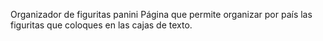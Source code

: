 Organizador de figuritas panini
Página que permite organizar por país las figuritas que coloques en las cajas de texto.

